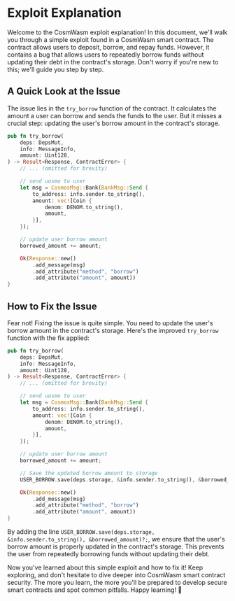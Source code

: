 # Exploit Explanation

Welcome to the CosmWasm exploit explanation! In this document, we'll walk you through a simple exploit found in a CosmWasm smart contract. The contract allows users to deposit, borrow, and repay funds. However, it contains a bug that allows users to repeatedly borrow funds without updating their debt in the contract's storage. Don't worry if you're new to this; we'll guide you step by step.

## A Quick Look at the Issue

The issue lies in the `try_borrow` function of the contract. It calculates the amount a user can borrow and sends the funds to the user. But it misses a crucial step: updating the user's borrow amount in the contract's storage.

```rust
pub fn try_borrow(
    deps: DepsMut,
    info: MessageInfo,
    amount: Uint128,
) -> Result<Response, ContractError> {
    // ... (omitted for brevity)

    // send uosmo to user
    let msg = CosmosMsg::Bank(BankMsg::Send {
        to_address: info.sender.to_string(),
        amount: vec![Coin {
            denom: DENOM.to_string(),
            amount,
        }],
    });

    // update user borrow amount
    borrowed_amount += amount;

    Ok(Response::new()
        .add_message(msg)
        .add_attribute("method", "borrow")
        .add_attribute("amount", amount))
}
```

## How to Fix the Issue

Fear not! Fixing the issue is quite simple. You need to update the user's borrow amount in the contract's storage. Here's the improved `try_borrow` function with the fix applied:

```rust
pub fn try_borrow(
    deps: DepsMut,
    info: MessageInfo,
    amount: Uint128,
) -> Result<Response, ContractError> {
    // ... (omitted for brevity)

    // send uosmo to user
    let msg = CosmosMsg::Bank(BankMsg::Send {
        to_address: info.sender.to_string(),
        amount: vec![Coin {
            denom: DENOM.to_string(),
            amount,
        }],
    });

    // update user borrow amount
    borrowed_amount += amount;

    // Save the updated borrow amount to storage
    USER_BORROW.save(deps.storage, &info.sender.to_string(), &borrowed_amount)?;

    Ok(Response::new()
        .add_message(msg)
        .add_attribute("method", "borrow")
        .add_attribute("amount", amount))
}
```

By adding the line `USER_BORROW.save(deps.storage, &info.sender.to_string(), &borrowed_amount)?;`, we ensure that the user's borrow amount is properly updated in the contract's storage. This prevents the user from repeatedly borrowing funds without updating their debt.

Now you've learned about this simple exploit and how to fix it! Keep exploring, and don't hesitate to dive deeper into CosmWasm smart contract security. The more you learn, the more you'll be prepared to develop secure smart contracts and spot common pitfalls. Happy learning! 🚀